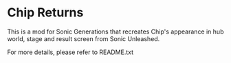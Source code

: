 # Chip Returns

This is a mod for Sonic Generations that recreates Chip's appearance in hub world, stage and result screen from Sonic Unleashed.

For more details, please refer to README.txt
